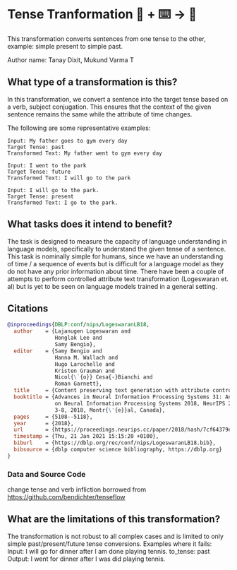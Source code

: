 # Tense Tranformation 🦎  + ⌨️ → 🐍
This transformation converts sentences from one tense to the other, example: simple present to simple past. 

Author name: Tanay Dixit, Mukund Varma T

## What type of a transformation is this?

In this transformation, we convert a sentence into the target tense based on a verb, subject conjugation. 
This ensures that the context of the given sentence remains the same while the attribute of time changes. 

The following are some representative examples:

    Input: My father goes to gym every day
    Target Tense: past
    Transformed Text: My father went to gym every day

    Input: I went to the park
    Target Tense: future
    Transformed Text: I will go to the park

    Input: I will go to the park.
    Target Tense: present
    Transformed Text: I go to the park.

## What tasks does it intend to benefit?

The task is designed to measure the capacity of language understanding in language models, specifically to understand the given tense of a sentence. 
This task is nominally simple for humans, since we have an understanding of time / a sequence of events but is difficult for a language model as they do not have any prior information about time. 
There have been a couple of attempts to perform controlled attribute text transformation (Logeswaran et. al) but is yet to be seen on language models trained in a general setting.  

## Citations

```bibtex
@inproceedings{DBLP:conf/nips/LogeswaranLB18,
  author    = {Lajanugen Logeswaran and
               Honglak Lee and
               Samy Bengio},
  editor    = {Samy Bengio and
               Hanna M. Wallach and
               Hugo Larochelle and
               Kristen Grauman and
               Nicol{\`{o}} Cesa{-}Bianchi and
               Roman Garnett},
  title     = {Content preserving text generation with attribute controls},
  booktitle = {Advances in Neural Information Processing Systems 31: Annual Conference
               on Neural Information Processing Systems 2018, NeurIPS 2018, December
               3-8, 2018, Montr{\'{e}}al, Canada},
  pages     = {5108--5118},
  year      = {2018},
  url       = {https://proceedings.neurips.cc/paper/2018/hash/7cf64379eb6f29a4d25c4b6a2df713e4-Abstract.html},
  timestamp = {Thu, 21 Jan 2021 15:15:20 +0100},
  biburl    = {https://dblp.org/rec/conf/nips/LogeswaranLB18.bib},
  bibsource = {dblp computer science bibliography, https://dblp.org}
}
```
### Data and Source Code
change tense and verb infliction borrowed from https://github.com/bendichter/tenseflow

## What are the limitations of this transformation?

The transformation is not robust to all complex cases and is limited to only simple past/present/future tense conversions.
Examples where it fails: <br>
Input: I will go for dinner after I am done playing tennis.
to_tense: past
Output: I went for dinner after I was did playing tennis.
